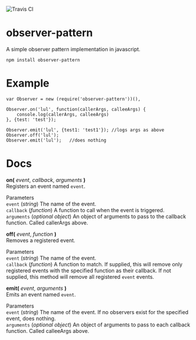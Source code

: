 ![Travis CI](https://api.travis-ci.org/stephenpoole/observer-pattern.svg?branch=master)  
# observer-pattern  
A simple observer pattern implementation in javascript.  
  
```npm install observer-pattern```  
  
# Example  
```
var Observer = new (require('observer-pattern'))(),  
  
Observer.on('lul', function(callerArgs, calleeArgs) {  
	console.log(callerArgs, calleeArgs)  
}, {test: 'test'});  
  
Observer.emit('lul', {test1: 'test1'});	//logs args as above  
Observer.off('lul');  
Observer.emit('lul');	//does nothing  
```  
  
# Docs  
**on(** *event*, *callback*, *arguments* **)**  
Registers an event named ```event```.  
  
Parameters  
```event``` (*string*) The name of the event.  
```callback``` (*function*) A function to call when the event is triggered.  
```arguments``` (*optional object*) An object of arguments to pass to the callback function. Called callerArgs above.  
  
  
**off(** *event*, *function* **)**  
Removes a registered event.  
  
Parameters  
```event``` (*string*) The name of the event.  
```callback``` (*function*) A function to match. If supplied, this will remove only registered events with the specified function as their callback. If not supplied, this method will remove all registered ```event``` events.  
  
  
**emit(** *event*, *arguments* **)**  
Emits an event named ```event```.  
  
Parameters  
```event``` (*string*) The name of the event. If no observers exist for the specified event, does nothing.  
```arguments``` (*optional object*) An object of arguments to pass to each callback function. Called calleeArgs above.